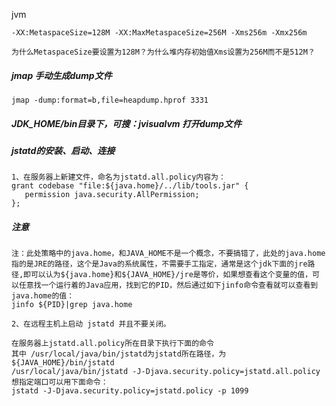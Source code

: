jvm



```
-XX:MetaspaceSize=128M -XX:MaxMetaspaceSize=256M -Xms256m -Xmx256m
```

```
为什么MetaspaceSize要设置为128M？为什么堆内存初始值Xms设置为256M而不是512M？
```

##### jmap 手动生成dump文件

```
jmap -dump:format=b,file=heapdump.hprof 3331
```

##### JDK_HOME/bin目录下，可搜：jvisualvm 打开dump文件



##### jstatd的安装、启动、连接

```shell
1、在服务器上新建文件，命名为jstatd.all.policy内容为：
grant codebase "file:${java.home}/../lib/tools.jar" { 
   permission java.security.AllPermission; 
};
```

##### 注意

```
注：此处策略中的java.home，和JAVA_HOME不是一个概念，不要搞错了，此处的java.home指的是JRE的路径，这个是Java的系统属性，不需要手工指定，通常是这个jdk下面的jre路径,即可以认为${java.home}和${JAVA_HOME}/jre是等价，如果想查看这个变量的值，可以任意找一个运行着的Java应用，找到它的PID，然后通过如下jinfo命令查看就可以查看到java.home的值：
jinfo ${PID}|grep java.home
```



```
2、在远程主机上启动 jstatd 并且不要关闭。

在服务器上jstatd.all.policy所在目录下执行下面的命令
其中 /usr/local/java/bin/jstatd为jstatd所在路径，为${JAVA_HOME}/bin/jstatd
/usr/local/java/bin/jstatd -J-Djava.security.policy=jstatd.all.policy 
想指定端口可以用下面命令：
jstatd -J-Djava.security.policy=jstatd.policy -p 1099
```







